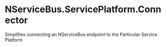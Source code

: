# NServiceBus.ServicePlatform.Connector

Simplifies connecting an NServiceBus endpoint to the Particular Service Platform